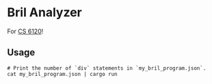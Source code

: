 # Bril Analyzer

For [CS 6120][6120web]!

## Usage

    # Print the number of `div` statements in `my_bril_program.json`.
    cat my_bril_program.json | cargo run

[6120web]: https://www.cs.cornell.edu/courses/cs6120/2020fa/
